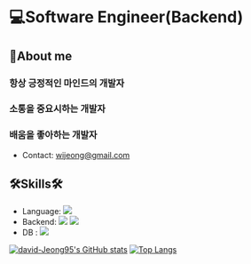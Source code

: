 # 💻Software Engineer(Backend)

## 🙋About me

### 항상 긍정적인 마인드의 개발자

### 소통을 중요시하는 개발자

### 배움을 좋아하는 개발자

- Contact: wijeong@gmail.com 

## 🛠Skills🛠

- Language: <img src="https://img.shields.io/badge/JavaScript-yellow?style=flat-square&logo=JavaScript&logoColor=black"/>
- Backend: <img src="https://img.shields.io/badge/Node.jS-green?style=flat-square&logo=Node.js&logoColor=black"/> <img src="https://img.shields.io/badge/Express-skyblue?style=flat-square&logo=Express&logoColor=black"/>
- DB : <img src="https://img.shields.io/badge/MySQL-blue?style=flat-square&logo=MySQL&logoColor=black"/>


[![david-Jeong95's GitHub stats](https://github-readme-stats.vercel.app/api?username=david-Jeong95)](https://github.com/anuraghazra/github-readme-stats)
[![Top Langs](https://github-readme-stats.vercel.app/api/top-langs/?username=david-Jeong95)](https://github.com/anuraghazra/github-readme-stats)


<!--
**david-Jeong95/david-Jeong95** is a ✨ _special_ ✨ repository because its `README.md` (this file) appears on your GitHub profile.

Here are some ideas to get you started:

- 🔭 I’m currently working on ...
- 🌱 I’m currently learning ...
- 👯 I’m looking to collaborate on ...
- 🤔 I’m looking for help with ...
- 💬 Ask me about ...
- 📫 How to reach me: ...
- 😄 Pronouns: ...
- ⚡ Fun fact: ...
-->
